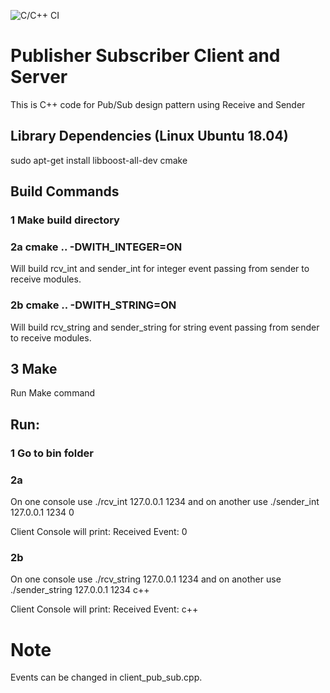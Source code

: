![C/C++ CI](https://github.com/abhinema/pub_sub_client/workflows/C/C++%20CI/badge.svg?branch=master)

# Publisher Subscriber Client and Server
This is C++ code for Pub/Sub design pattern using Receive and Sender 

## Library Dependencies (Linux Ubuntu 18.04)
sudo apt-get install libboost-all-dev cmake

## Build Commands

### 1 Make build directory

### 2a cmake .. -DWITH_INTEGER=ON
Will build rcv_int and sender_int for integer event passing from sender to receive modules.

### 2b cmake .. -DWITH_STRING=ON
Will build rcv_string and sender_string for string event passing from sender to receive modules.

## 3 Make
Run Make command

## Run:
### 1 Go to bin folder

### 2a 
On one console use ./rcv_int 127.0.0.1 1234 
and on another use ./sender_int 127.0.0.1 1234 0

Client Console will print:  Received Event: 0

### 2b
On one console use ./rcv_string 127.0.0.1 1234 
and on another use ./sender_string 127.0.0.1 1234 c++

Client Console will print:  Received Event: c++

# Note
Events can be changed in client_pub_sub.cpp.
